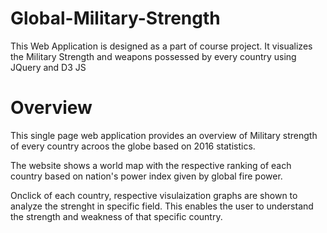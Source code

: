# Global-Military-Strength
This Web Application is designed as a part of course project. It visualizes the Military Strength and weapons possessed by every country using JQuery and D3 JS

# Overview

This single page web application provides an overview of Military strength of every country acroos the globe based on 2016 statistics.

The website shows a world map with the respective ranking of each country based on nation's power index given by global fire power.

Onclick of each country, respective visulaization graphs are shown to analyze the strenght in specific field. This enables the user to understand the strength and weakness of that specific country.

